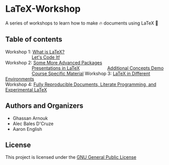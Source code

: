 # LaTeX-Workshop

A series of workshops to learn how to make :fire: documents using LaTeX :green_book: 

## Table of contents

Workshop 1: [What is LaTeX?](https://github.com/humdrumcomet/LaTeXIntroduction)\
$~~~~~~~~~~~~~~~~~~~~~$[Let's Code It!](https://github.com/humdrumcomet/LaTeXCodingSession)\
Workshop 2: [Some More Advanced Packages](https://github.com/humdrumcomet/LaTeXAdvancedWorkshop)\
$~~~~~~~~~~~~~~~~~~~~~$[Presentations in LaTeX](https://github.com/humdrumcomet/LaTeXAdvancedWorkshop-Beamer)
$~~~~~~~~~~~~~~~~~~~~~$[Additional Concepts Demo](https://github.com/humdrumcomet/LaTeXAdvancedWorkshop-Extras)
$~~~~~~~~~~~~~~~~~~~~~$[Course Specific Material](https://github.com/humdrumcomet/LaTeXAdvancedWorkshop-Course-Specific)
Workshop 3: [LaTeX in Different Environments]()\
Workshop 4: [Fully Reproducible Documents, Literate Programming, and Experimental LaTeX]()

## Authors and Organizers

* Ghassan Arnouk
* Alec Bales D'Cruze
* Aaron English

## License

This project is licensed under the [GNU General Public License](LICENSE)

[LICENSE]: https://github.com/humdrumcomet/LaTeXTutorialSeries/blob/main/LICENSE
